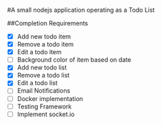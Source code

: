 #A small nodejs application operating as a Todo List

##Completion Requirements
- [x] Add new todo item
- [x] Remove a todo item
- [x] Edit a todo item
- [ ] Background color of item based on date
- [x] Add new todo list
- [x] Remove a todo list
- [x] Edit a todo list
- [ ] Email Notifications
- [ ] Docker implementation
- [ ] Testing Framework
- [ ] Implement socket.io